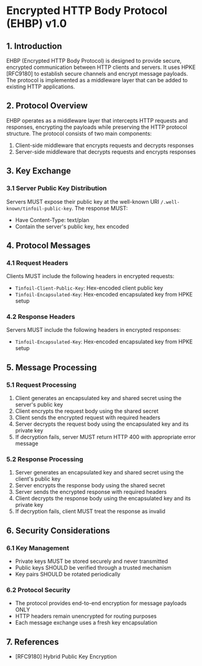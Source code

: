 # Encrypted HTTP Body Protocol (EHBP) v1.0

## 1. Introduction

EHBP (Encrypted HTTP Body Protocol) is designed to provide secure, encrypted communication between HTTP clients and servers. It uses HPKE [RFC9180] to establish secure channels and encrypt message payloads. The protocol is implemented as a middleware layer that can be added to existing HTTP applications.

## 2. Protocol Overview

EHBP operates as a middleware layer that intercepts HTTP requests and responses, encrypting the payloads while preserving the HTTP protocol structure. The protocol consists of two main components:

1. Client-side middleware that encrypts requests and decrypts responses
2. Server-side middleware that decrypts requests and encrypts responses

## 3. Key Exchange

### 3.1 Server Public Key Distribution

Servers MUST expose their public key at the well-known URI `/.well-known/tinfoil-public-key`. The response MUST:
- Have Content-Type: text/plan
- Contain the server's public key, hex encoded

## 4. Protocol Messages

### 4.1 Request Headers

Clients MUST include the following headers in encrypted requests:
- `Tinfoil-Client-Public-Key`: Hex-encoded client public key
- `Tinfoil-Encapsulated-Key`: Hex-encoded encapsulated key from HPKE setup

### 4.2 Response Headers

Servers MUST include the following headers in encrypted responses:
- `Tinfoil-Encapsulated-Key`: Hex-encoded encapsulated key from HPKE setup

## 5. Message Processing

### 5.1 Request Processing

1. Client generates an encapsulated key and shared secret using the server's public key
2. Client encrypts the request body using the shared secret
3. Client sends the encrypted request with required headers
4. Server decrypts the request body using the encapsulated key and its private key
5. If decryption fails, server MUST return HTTP 400 with appropriate error message

### 5.2 Response Processing

1. Server generates an encapsulated key and shared secret using the client's public key
2. Server encrypts the response body using the shared secret
3. Server sends the encrypted response with required headers
4. Client decrypts the response body using the encapsulated key and its private key
5. If decryption fails, client MUST treat the response as invalid

## 6. Security Considerations

### 6.1 Key Management

- Private keys MUST be stored securely and never transmitted
- Public keys SHOULD be verified through a trusted mechanism
- Key pairs SHOULD be rotated periodically

### 6.2 Protocol Security

- The protocol provides end-to-end encryption for message payloads ONLY
- HTTP headers remain unencrypted for routing purposes
- Each message exchange uses a fresh key encapsulation

## 7. References

- [RFC9180] Hybrid Public Key Encryption
